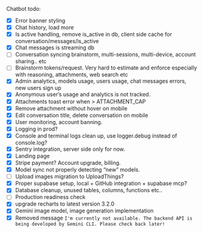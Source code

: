 Chatbot todo:

- [x] Error banner styling
- [x] Chat history, load more
- [x] Is active handling, remove is_active in db, client side cache for conversation/messages/is_active
- [x] Chat messages is streaming db
- [ ] Conversation syncing brainstorm, multi-sessions, multi-device, account sharing.. etc
- [ ] Brainstorm tokens/request. Very hard to estimate and enforce especially with reasoning, attachments, web search etc
- [x] Admin analytics, models usage, users usage, chat messages errors, new users sign up
- [x] Anonymous user’s usage and analytics is not tracked.
- [x] Attachments toast error when > ATTACHMENT_CAP
- [x] Remove attachment without hover on mobile
- [x] Edit conversation title, delete conversation on mobile
- [x] User monitoring, account banning.
- [x] Logging in prod?
- [x] Console and terminal logs clean up, use logger.debug instead of console.log?
- [x] Sentry integration, server side only for now.
- [x] Landing page
- [x] Stripe payment? Account upgrade, billing.
- [x] Model sync not properly detecting “new” models.
- [ ] Upload images migration to UploadThings?
- [x] Proper supabase setup, local + GitHub integration + supabase mcp?
- [x] Database cleanup, unused tables, columns, functions etc..
- [ ] Production readiness check
- [x] upgrade recharts to latest version 3.2.0
- [x] Gemini image model, image generation implementation
- [x] Removed message `I'm currently not available. The backend API is being developed by Gemini CLI. Please check back later!`
